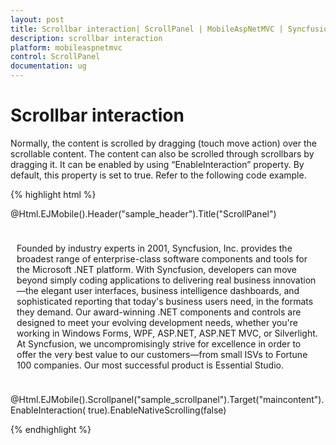 ```yaml
---
layout: post
title: Scrollbar interaction| ScrollPanel | MobileAspNetMVC | Syncfusion
description: scrollbar interaction
platform: mobileaspnetmvc
control: ScrollPanel
documentation: ug
---
```


# Scrollbar interaction

Normally, the content is scrolled by dragging (touch move action) over the scrollable content. The content can also be scrolled through scrollbars by dragging it. It can be enabled by using “EnableInteraction” property. By default, this property is set to true. Refer to the following code example. 

{% highlight html %}

@Html.EJMobile().Header("sample_header").Title("ScrollPanel")

<div id="maincontent" style="padding:10px">

<div>

Founded by industry experts in 2001, Syncfusion, Inc. provides the broadest range of enterprise-class software components and tools for the Microsoft .NET platform. With Syncfusion, developers can move beyond simply coding applications to delivering real business innovation—the elegant user interfaces, business intelligence dashboards, and sophisticated reporting that today's business users need, in the formats they demand. Our award-winning .NET components and controls are designed to meet your evolving development needs, whether you're working in Windows Forms, WPF, ASP.NET, ASP.NET MVC, or Silverlight. At Syncfusion, we uncompromisingly strive for excellence in order to offer the very best value to our customers—from small ISVs to Fortune 100 companies. Our most successful product is Essential Studio.



</div>

</div>

@Html.EJMobile().Scrollpanel("sample_scrollpanel").Target("maincontent").EnableInteraction( true).EnableNativeScrolling(false)


{% endhighlight %}
